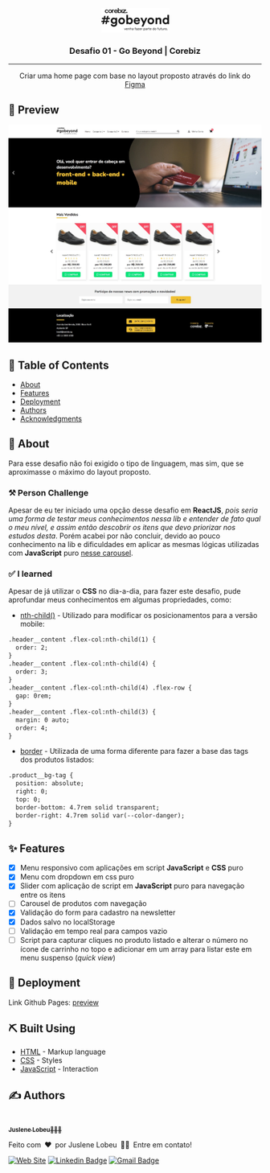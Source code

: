 <p align="center">
  <a href="" rel="noopener">
 <img src="./assets/brands/logo-gobeyond.png" alt="Project logo"></a>
</p>

<h3 align="center">Desafio 01 - Go Beyond | Corebiz</h3>

---

<p align="center"> Criar uma home page com base no layout proposto através do link do <a href="https://www.figma.com/file/Q6R28bCLDpizGZT6YvJGcm/Corebiz---Go-Beyond-2021?node-id=1%3A2">Figma</a>
    <br> 
</p>

## 👀 Preview
![Screenshot desktop](./assets/images/screenshoot-desktop.jpg)

## 📝 Table of Contents

- [About](#about)
- [Features](#features)
- [Deployment](#deployment)
- [Authors](#authors)
- [Acknowledgments](#acknowledgement)

## 🧐 About <a name = "about"></a>

Para esse desafio não foi exigido o tipo de linguagem, mas sim, que se aproximasse o máximo do layout proposto.

### ⚒️ Person Challenge
Apesar de eu ter iniciado uma opção desse desafio em <strong>ReactJS</strong>, <em>pois seria uma forma de testar meus conhecimentos nessa lib e entender de fato qual o meu nível, e assim então descobrir os itens que devo priorizar nos estudos desta</em>. Porém acabei por não concluir, devido ao pouco conhecimento na lib e dificuldades em aplicar as mesmas lógicas utilizadas com <strong>JavaScript</strong> puro <a href="https://github.com/juslenelobeu/Carousel-JS-Puro">nesse carousel</a>.

### ✅ I learned

Apesar de já utilizar o <strong>CSS</strong> no dia-a-dia, para fazer este desafio, pude aprofundar meus conhecimentos em algumas propriedades, como:
- [nth-child()](https://developer.mozilla.org/pt-BR/docs/Web/CSS/:nth-child) - Utilizado para modificar os posicionamentos para a versão mobile:
```
.header__content .flex-col:nth-child(1) {
  order: 2;
}
.header__content .flex-col:nth-child(4) {
  order: 3;
}
.header__content .flex-col:nth-child(4) .flex-row {
  gap: 0rem;
}
.header__content .flex-col:nth-child(3) {
  margin: 0 auto;
  order: 4;
}
```
- [border](https://developer.mozilla.org/en-US/docs/Web/CSS/border) - Utilizada de uma forma diferente para fazer a base das tags dos produtos listados:
```
.product__bg-tag {
  position: absolute;
  right: 0;
  top: 0;
  border-bottom: 4.7rem solid transparent;
  border-right: 4.7rem solid var(--color-danger);
}
```

## ✨ Features <a name = "features"></a>

- [x] Menu responsivo com aplicações em script **JavaScript** e **CSS** puro 
- [x] Menu com dropdown em css puro 
- [x] Slider com aplicação de script em **JavaScript** puro para navegação entre os itens 
- [ ] Carousel de produtos com navegação 
- [x] Validação do form para cadastro na newsletter 
- [x] Dados salvo no localStorage
- [ ] Validação em tempo real para campos vazio
- [ ] Script para capturar cliques no produto listado e alterar o número no ícone de carrinho no topo e adicionar em um array para listar este em menu suspenso (*quick view*)

## 🚀 Deployment <a name = "deployment"></a>

Link Github Pages: [preview](https://juslenelobeu.github.io/corebiz-gobeyond-desafio-01/)

## ⛏️ Built Using <a name = "built_using"></a>

- [HTML](https://developer.mozilla.org/pt-BR/docs/Web/HTML) - Markup language
- [CSS](https://developer.mozilla.org/pt-BR/docs/Web/CSS) - Styles
- [JavaScript](https://developer.mozilla.org/pt-BR/docs/Web/JavaScript) - Interaction

## ✍️ Authors <a name = "authors"></a>
<a href="https://juslenelobeudesigner.com.br/">
  <img style="border-radius: 50%;" src="https://avatars.githubusercontent.com/u/28795411?v=4" width="100px" alt=""/>
  <br />
  <sub><b>Juslene Lobeu</b>👩🏻‍💻</sub>
</a>

Feito com&ensp;❤️&ensp;por Juslene Lobeu&ensp;👋🏽&ensp;Entre em contato!

[![Web Site](https://img.shields.io/badge/-Juslene%20Lobeu-purple?style=flat-square&logo=Web&logoColor=white&link=https://juslenelobeudesigner.com.br/)](https://juslenelobeudesigner.com.br/) 
[![Linkedin Badge](https://img.shields.io/badge/-Juslene%20Lobeu-blue?style=flat-square&logo=Linkedin&logoColor=white&link=https://www.linkedin.com/in/juslenelobeu/)](https://www.linkedin.com/in/kjuslenelobeu/) 
[![Gmail Badge](https://img.shields.io/badge/-juslenelobeu@gmail.com-c14438?style=flat-square&logo=Gmail&logoColor=white&link=mailto:juslenelobeu@gmail.com)](mailto:juslenelobeu@gmail.com)
